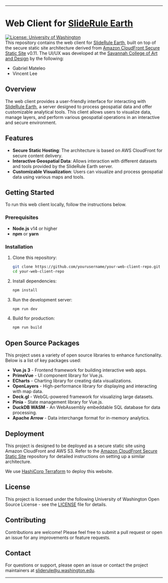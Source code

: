 
---

# Web Client for [SlideRule Earth](https://slideruleearth.io)

[![License: University of Washington](https://img.shields.io/badge/OpenSource-UniveristyofWashington-blue)](LICENSE)  
This repository contains the web client for [SlideRule Earth](https://www.slideruleearth.io), built on top of the secure static site architecture derived from [Amazon CloudFront Secure Static Site](https://github.com/aws-samples/amazon-cloudfront-secure-static-site) v0.11.
The UI/UX was developed at the [Savannah College of Art and Design](www.scad.edu) by the following: 
- Gabriel Mateleo
- Vincent Lee

## Overview

The web client provides a user-friendly interface for interacting with [SlideRule Earth](https://www.slideruleearth.io), a server designed to process geospatial data and offer customizable analytical tools. This client allows users to visualize data, manage layers, and perform various geospatial operations in an interactive and secure environment.

## Features

- **Secure Static Hosting**: The architecture is based on AWS CloudFront for secure content delivery.
- **Interactive Geospatial Data**: Allows interaction with different datasets and tools provided by the SlideRule Earth server.
- **Customizable Visualization**: Users can visualize and process geospatial data using various maps and tools.

## Getting Started

To run this web client locally, follow the instructions below.

### Prerequisites

- **Node.js** v14 or higher
- **npm** or **yarn**

### Installation

1. Clone this repository:
   ```bash
   git clone https://github.com/yourusername/your-web-client-repo.git
   cd your-web-client-repo
   ```

2. Install dependencies:
   ```bash
   npm install
   ```

3. Run the development server:
   ```bash
   npm run dev
   ```

4. Build for production:
   ```bash
   npm run build
   ```

## Open Source Packages

This project uses a variety of open source libraries to enhance functionality. Below is a list of key packages used:

- **Vue.js 3** - Frontend framework for building interactive web apps.
- **PrimeVue** - UI component library for Vue.js.
- **ECharts** - Charting library for creating data visualizations.
- **OpenLayers** - High-performance library for displaying and interacting with map data.
- **Deck.gl** - WebGL-powered framework for visualizing large datasets.
- **Pinia** - State management library for Vue.js.
- **DuckDB WASM** - An WebAssembly embeddable SQL database for data processing.
- **Apache Arrow** - Data interchange format for in-memory analytics.
  
## Deployment

This project is designed to be deployed as a secure static site using Amazon CloudFront and AWS S3. Refer to the [Amazon CloudFront Secure Static Site](https://github.com/aws-samples/amazon-cloudfront-secure-static-site) repository for detailed instructions on setting up a similar architecture.

We use [HashiCorp Terraform](https://www.terraform.io/) to deploy this website.

## License

This project is licensed under the following University of Washington Open Source License - see the [LICENSE](LICENSE) file for details.

## Contributing

Contributions are welcome! Please feel free to submit a pull request or open an issue for any improvements or feature requests.

## Contact

For questions or support, please open an issue or contact the project maintainers at [sliderule@u.washington.edu](mailto:sliderule@u.washington.edu).

---

